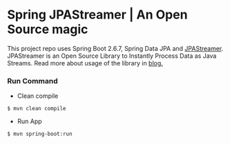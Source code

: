 # Spring JPAStreamer | An Open Source magic

This project repo uses Spring Boot 2.6.7, Spring Data JPA and [JPAStreamer](https://github.com/speedment/jpa-streamer).
JPAStreamer is an Open Source Library to Instantly Process Data as Java Streams.
Read more about usage of the library in [blog.](https://jpastreamer.org/)

### Run Command
* Clean compile

`$ mvn clean compile `

* Run App

`$ mvn spring-boot:run`
